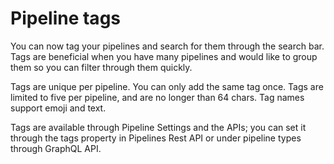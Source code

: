 # Pipeline tags

You can now tag your pipelines and search for them through the search bar. Tags are beneficial when you have many pipelines and would like to group them so you can filter through them quickly.

<!-- IMG -->

Tags are unique per pipeline. You can only add the same tag once. Tags are limited to five per pipeline, and are no longer than 64 chars. Tag names support emoji and text.

<!-- IMG -->

Tags are available through Pipeline Settings and the APIs; you can set it through the tags property in Pipelines Rest API or under pipeline types through GraphQL API.
